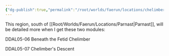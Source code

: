 ```yaml
---
{"dg-publish":true,"permalink":"/root/worlds/faerun/locations/chelimber-marsh/"}
---
```



This region, south of [[Root/Worlds/Faerun/Locations/Parnast\|Parnast]], will be detailed more when I get these two modules:

DDAL05-06 Beneath the Fetid Chelimber

DDAL05-07 Chelimber's Descent
